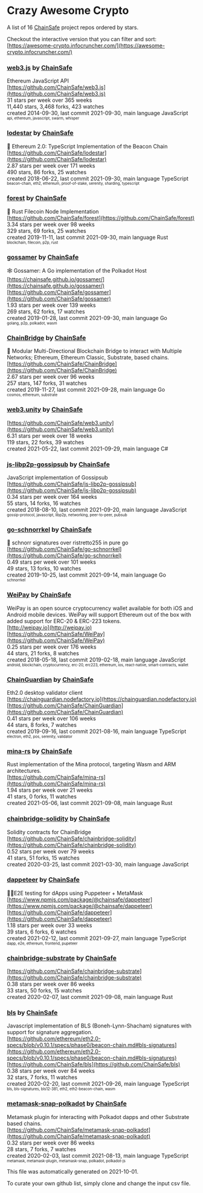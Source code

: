 # Crazy Awesome Crypto
A list of 16 [ChainSafe](https://github.com/ChainSafe) project repos ordered by stars.  

Checkout the interactive version that you can filter and sort: 
[https://awesome-crypto.infocruncher.com/](https://awesome-crypto.infocruncher.com/)  


### [web3.js](https://github.com/ChainSafe/web3.js) by [ChainSafe](https://github.com/ChainSafe)  
Ethereum JavaScript API  
[https://github.com/ChainSafe/web3.js](https://github.com/ChainSafe/web3.js)  
31 stars per week over 365 weeks  
11,440 stars, 3,468 forks, 423 watches  
created 2014-09-30, last commit 2021-09-30, main language JavaScript  
<sub><sup>api, ethereum, javascript, swarm, whisper</sup></sub>


### [lodestar](https://github.com/ChainSafe/lodestar) by [ChainSafe](https://github.com/ChainSafe)  
🌟 Ethereum 2.0: TypeScript Implementation of the Beacon Chain   
[https://github.com/ChainSafe/lodestar](https://github.com/ChainSafe/lodestar)  
2.87 stars per week over 171 weeks  
490 stars, 86 forks, 25 watches  
created 2018-06-22, last commit 2021-09-30, main language TypeScript  
<sub><sup>beacon-chain, eth2, ethereum, proof-of-stake, serenity, sharding, typescript</sup></sub>


### [forest](https://github.com/ChainSafe/forest) by [ChainSafe](https://github.com/ChainSafe)  
🌲 Rust Filecoin Node Implementation  
[https://github.com/ChainSafe/forest](https://github.com/ChainSafe/forest)  
3.34 stars per week over 98 weeks  
329 stars, 69 forks, 25 watches  
created 2019-11-11, last commit 2021-09-30, main language Rust  
<sub><sup>blockchain, filecoin, p2p, rust</sup></sub>


### [gossamer](https://github.com/ChainSafe/gossamer) by [ChainSafe](https://github.com/ChainSafe)  
🕸️ Gossamer: A Go implementation of the Polkadot Host  
[https://chainsafe.github.io/gossamer/](https://chainsafe.github.io/gossamer/)  
[https://github.com/ChainSafe/gossamer](https://github.com/ChainSafe/gossamer)  
1.93 stars per week over 139 weeks  
269 stars, 62 forks, 17 watches  
created 2019-01-28, last commit 2021-09-30, main language Go  
<sub><sup>golang, p2p, polkadot, wasm</sup></sub>


### [ChainBridge](https://github.com/ChainSafe/ChainBridge) by [ChainSafe](https://github.com/ChainSafe)  
🌉 Modular Multi-Directional Blockchain Bridge to interact with Multiple Networks; Ethereum, Ethereum Classic, Substrate,  based chains.  
[https://github.com/ChainSafe/ChainBridge](https://github.com/ChainSafe/ChainBridge)  
2.67 stars per week over 96 weeks  
257 stars, 147 forks, 31 watches  
created 2019-11-27, last commit 2021-09-28, main language Go  
<sub><sup>cosmos, ethereum, substrate</sup></sub>


### [web3.unity](https://github.com/ChainSafe/web3.unity) by [ChainSafe](https://github.com/ChainSafe)  
  
[https://github.com/ChainSafe/web3.unity](https://github.com/ChainSafe/web3.unity)  
6.31 stars per week over 18 weeks  
119 stars, 22 forks, 39 watches  
created 2021-05-22, last commit 2021-09-29, main language C#  


### [js-libp2p-gossipsub](https://github.com/ChainSafe/js-libp2p-gossipsub) by [ChainSafe](https://github.com/ChainSafe)  
JavaScript implementation of Gossipsub  
[https://github.com/ChainSafe/js-libp2p-gossipsub](https://github.com/ChainSafe/js-libp2p-gossipsub)  
0.34 stars per week over 164 weeks  
55 stars, 14 forks, 16 watches  
created 2018-08-10, last commit 2021-09-20, main language JavaScript  
<sub><sup>gossip-protocol, javascript, libp2p, networking, peer-to-peer, pubsub</sup></sub>


### [go-schnorrkel](https://github.com/ChainSafe/go-schnorrkel) by [ChainSafe](https://github.com/ChainSafe)  
🍵 schnorr signatures over ristretto255 in pure go  
[https://github.com/ChainSafe/go-schnorrkel](https://github.com/ChainSafe/go-schnorrkel)  
0.49 stars per week over 101 weeks  
49 stars, 13 forks, 10 watches  
created 2019-10-25, last commit 2021-09-14, main language Go  
<sub><sup>schnorrkel</sup></sub>


### [WeiPay](https://github.com/ChainSafe/WeiPay) by [ChainSafe](https://github.com/ChainSafe)  
WeiPay is an open source cryptocurrency wallet available for both iOS and Android mobile devices. WeiPay will support Ethereum out of the box with added support for ERC-20 & ERC-223 tokens.  
[http://weipay.io](http://weipay.io)  
[https://github.com/ChainSafe/WeiPay](https://github.com/ChainSafe/WeiPay)  
0.25 stars per week over 176 weeks  
44 stars, 21 forks, 8 watches  
created 2018-05-18, last commit 2019-02-18, main language JavaScript  
<sub><sup>android, blockchain, cryptocurrency, erc-20, erc223, ethereum, ios, react-native, smart-contracts, wallet</sup></sub>


### [ChainGuardian](https://github.com/ChainSafe/ChainGuardian) by [ChainSafe](https://github.com/ChainSafe)  
Eth2.0 desktop validator client  
[https://chainguardian.nodefactory.io](https://chainguardian.nodefactory.io)  
[https://github.com/ChainSafe/ChainGuardian](https://github.com/ChainSafe/ChainGuardian)  
0.41 stars per week over 106 weeks  
44 stars, 8 forks, 7 watches  
created 2019-09-16, last commit 2021-08-16, main language TypeScript  
<sub><sup>electron, eth2, pos, serenity, validator</sup></sub>


### [mina-rs](https://github.com/ChainSafe/mina-rs) by [ChainSafe](https://github.com/ChainSafe)  
Rust implementation of the Mina protocol, targeting Wasm and ARM architectures.  
[https://github.com/ChainSafe/mina-rs](https://github.com/ChainSafe/mina-rs)  
1.94 stars per week over 21 weeks  
41 stars, 0 forks, 11 watches  
created 2021-05-06, last commit 2021-09-08, main language Rust  


### [chainbridge-solidity](https://github.com/ChainSafe/chainbridge-solidity) by [ChainSafe](https://github.com/ChainSafe)  
Solidity contracts for ChainBridge  
[https://github.com/ChainSafe/chainbridge-solidity](https://github.com/ChainSafe/chainbridge-solidity)  
0.52 stars per week over 79 weeks  
41 stars, 51 forks, 15 watches  
created 2020-03-25, last commit 2021-03-30, main language JavaScript  


### [dappeteer](https://github.com/ChainSafe/dappeteer) by [ChainSafe](https://github.com/ChainSafe)  
🏌🏼‍E2E testing for dApps using Puppeteer + MetaMask  
[https://www.npmjs.com/package/@chainsafe/dappeteer](https://www.npmjs.com/package/@chainsafe/dappeteer)  
[https://github.com/ChainSafe/dappeteer](https://github.com/ChainSafe/dappeteer)  
1.18 stars per week over 33 weeks  
39 stars, 6 forks, 6 watches  
created 2021-02-12, last commit 2021-09-27, main language TypeScript  
<sub><sup>dapp, e2e, ethereum, frontend, pupeteer</sup></sub>


### [chainbridge-substrate](https://github.com/ChainSafe/chainbridge-substrate) by [ChainSafe](https://github.com/ChainSafe)  
  
[https://github.com/ChainSafe/chainbridge-substrate](https://github.com/ChainSafe/chainbridge-substrate)  
0.38 stars per week over 86 weeks  
33 stars, 50 forks, 15 watches  
created 2020-02-07, last commit 2021-09-08, main language Rust  


### [bls](https://github.com/ChainSafe/bls) by [ChainSafe](https://github.com/ChainSafe)  
Javascript implementation of BLS (Boneh-Lynn-Shacham) signatures with support for signature aggregation.  
[https://github.com/ethereum/eth2.0-specs/blob/v0.10.1/specs/phase0/beacon-chain.md#bls-signatures](https://github.com/ethereum/eth2.0-specs/blob/v0.10.1/specs/phase0/beacon-chain.md#bls-signatures)  
[https://github.com/ChainSafe/bls](https://github.com/ChainSafe/bls)  
0.38 stars per week over 84 weeks  
32 stars, 7 forks, 11 watches  
created 2020-02-20, last commit 2021-09-26, main language TypeScript  
<sub><sup>bls, bls-signatures, bls12-381, eth2, eth2-beacon-chain, wasm</sup></sub>


### [metamask-snap-polkadot](https://github.com/ChainSafe/metamask-snap-polkadot) by [ChainSafe](https://github.com/ChainSafe)  
Metamask plugin for interacting with Polkadot dapps and other Substrate based chains.  
[https://github.com/ChainSafe/metamask-snap-polkadot](https://github.com/ChainSafe/metamask-snap-polkadot)  
0.32 stars per week over 86 weeks  
28 stars, 7 forks, 7 watches  
created 2020-02-03, last commit 2021-08-13, main language TypeScript  
<sub><sup>metamask, metamask-plugin, metamask-snap, polkadot, polkadot-js</sup></sub>


This file was automatically generated on 2021-10-01.  

To curate your own github list, simply clone and change the input csv file.  
